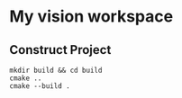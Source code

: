 # My vision workspace

## Construct Project

```
mkdir build && cd build
cmake ..
cmake --build .
```

